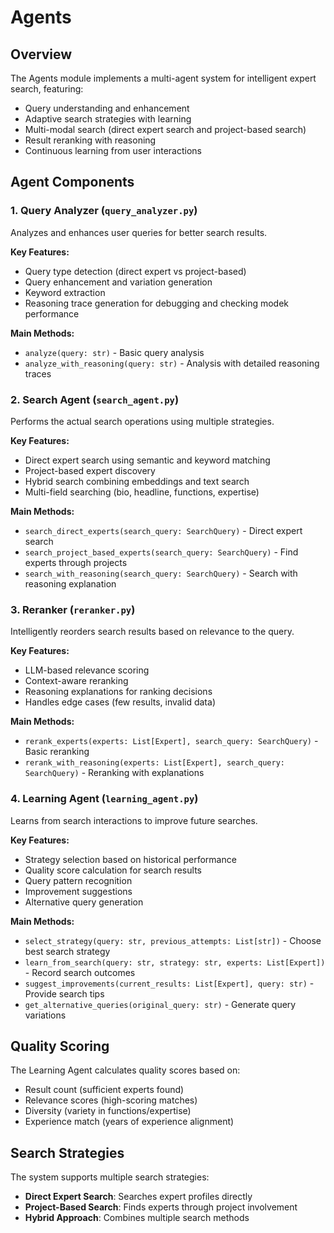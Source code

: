 # Agents

## Overview

The Agents module implements a multi-agent system for intelligent expert search, featuring:
- Query understanding and enhancement
- Adaptive search strategies with learning
- Multi-modal search (direct expert search and project-based search)
- Result reranking with reasoning
- Continuous learning from user interactions

## Agent Components

### 1. Query Analyzer (`query_analyzer.py`)

Analyzes and enhances user queries for better search results.

**Key Features:**
- Query type detection (direct expert vs project-based)
- Query enhancement and variation generation
- Keyword extraction
- Reasoning trace generation for debugging and checking modek performance

**Main Methods:**
- `analyze(query: str)` - Basic query analysis
- `analyze_with_reasoning(query: str)` - Analysis with detailed reasoning traces

### 2. Search Agent (`search_agent.py`)

Performs the actual search operations using multiple strategies.

**Key Features:**
- Direct expert search using semantic and keyword matching
- Project-based expert discovery
- Hybrid search combining embeddings and text search
- Multi-field searching (bio, headline, functions, expertise)

**Main Methods:**
- `search_direct_experts(search_query: SearchQuery)` - Direct expert search
- `search_project_based_experts(search_query: SearchQuery)` - Find experts through projects
- `search_with_reasoning(search_query: SearchQuery)` - Search with reasoning explanation

### 3. Reranker (`reranker.py`)

Intelligently reorders search results based on relevance to the query.

**Key Features:**
- LLM-based relevance scoring
- Context-aware reranking
- Reasoning explanations for ranking decisions
- Handles edge cases (few results, invalid data)

**Main Methods:**
- `rerank_experts(experts: List[Expert], search_query: SearchQuery)` - Basic reranking
- `rerank_with_reasoning(experts: List[Expert], search_query: SearchQuery)` - Reranking with explanations

### 4. Learning Agent (`learning_agent.py`)

Learns from search interactions to improve future searches.

**Key Features:**
- Strategy selection based on historical performance
- Quality score calculation for search results
- Query pattern recognition
- Improvement suggestions
- Alternative query generation

**Main Methods:**
- `select_strategy(query: str, previous_attempts: List[str])` - Choose best search strategy
- `learn_from_search(query: str, strategy: str, experts: List[Expert])` - Record search outcomes
- `suggest_improvements(current_results: List[Expert], query: str)` - Provide search tips
- `get_alternative_queries(original_query: str)` - Generate query variations

## Quality Scoring

The Learning Agent calculates quality scores based on:
- Result count (sufficient experts found)
- Relevance scores (high-scoring matches)
- Diversity (variety in functions/expertise)
- Experience match (years of experience alignment)

## Search Strategies

The system supports multiple search strategies:
- **Direct Expert Search**: Searches expert profiles directly
- **Project-Based Search**: Finds experts through project involvement
- **Hybrid Approach**: Combines multiple search methods
